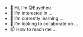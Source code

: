 - 👋 Hi, I’m @Euyeheu
- 👀 I’m interested in ...
- 🌱 I’m currently learning ...
- 💞️ I’m looking to collaborate on ...
- 📫 How to reach me ...

<!---
Euyeheu/Euyeheu is a ✨ special ✨ repository because its `README.md` (this file) appears on your GitHub profile.
You can click the Preview link to take a look at your changes.
--->
